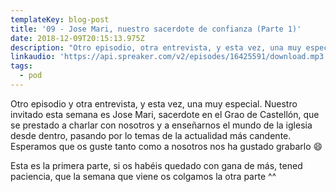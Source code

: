 ```yaml
---
templateKey: blog-post
title: '09 - Jose Mari, nuestro sacerdote de confianza (Parte 1)'
date: 2018-12-09T20:15:13.975Z
description: "Otro episodio, otra entrevista, y esta vez, una muy especial. Nuestro invitado esta semana es Jose Mari, sacerdote en el Grao de Castellón, que se prestado a charlar con nosotros y a enseñarnos el mundo de la iglesia desde dentro, pasando por lo temas de la actualidad más candente. Esperamos que os guste tanto como a nosotros nos ha gustado grabarlo \U0001F604"
linkaudio: 'https://api.spreaker.com/v2/episodes/16425591/download.mp3'
tags:
  - pod
---
```

Otro episodio y otra entrevista, y esta vez, una muy especial. Nuestro invitado esta semana es Jose Mari, sacerdote en el Grao de Castellón, que se prestado a charlar con nosotros y a enseñarnos el mundo de la iglesia desde dentro, pasando por lo temas de la actualidad más candente. Esperamos que os guste tanto como a nosotros nos ha gustado grabarlo 😄

Esta es la primera parte, si os habéis quedado con gana de más, tened paciencia, que la semana que viene os colgamos la otra parte ^^
